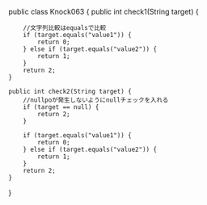 public class Knock063 {
    public int check1(String target) {

        //文字列比較はequalsで比較
        if (target.equals("value1")) {
            return 0;
        } else if (target.equals("value2")) {
            return 1;
        }
        return 2;
    }

    public int check2(String target) {
        //nullpoが発生しないようにnullチェックを入れる
        if (target == null) {
            return 2;
        }

        if (target.equals("value1")) {
            return 0;
        } else if (target.equals("value2")) {
            return 1;
        }
        return 2;
    }
}
